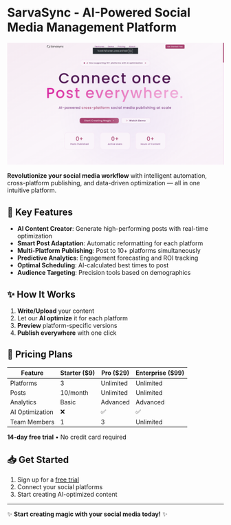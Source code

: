 # SarvaSync - AI-Powered Social Media Management Platform

![SarvaSync Hero Banner](public/hero.png) <!-- Replace with actual hero image -->

**Revolutionize your social media workflow** with intelligent automation, cross-platform publishing, and data-driven optimization — all in one intuitive platform.

## 🚀 Key Features

- **AI Content Creator**: Generate high-performing posts with real-time optimization
- **Smart Post Adaptation**: Automatic reformatting for each platform
- **Multi-Platform Publishing**: Post to 10+ platforms simultaneously
- **Predictive Analytics**: Engagement forecasting and ROI tracking
- **Optimal Scheduling**: AI-calculated best times to post
- **Audience Targeting**: Precision tools based on demographics

## ✨ How It Works

1. **Write/Upload** your content
2. Let our **AI optimize** it for each platform
3. **Preview** platform-specific versions
4. **Publish everywhere** with one click

## 💎 Pricing Plans

| Feature               | Starter ($9) | Pro ($29) | Enterprise ($99) |
|-----------------------|--------------|-----------|------------------|
| Platforms             | 3            | Unlimited | Unlimited        |
| Posts                 | 10/month     | Unlimited | Unlimited        |
| Analytics             | Basic        | Advanced  | Advanced         |
| AI Optimization       | ❌           | ✅        | ✅               |
| Team Members          | 1            | 3         | Unlimited        |

**14-day free trial** • No credit card required


## 📥 Get Started

1. Sign up for a [free trial](#)
2. Connect your social platforms
3. Start creating AI-optimized content

---

✨ **Start creating magic with your social media today!** ✨